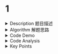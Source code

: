 # 1

<details>

<summary>Description 题目描述 </summary>



</details>

<details>

<summary>Algorithm 解题思路 </summary>





</details>

<details>

<summary>Code Demo </summary>



</details>

<details>

<summary>Code Analysis</summary>



</details>

<details>

<summary>Key Points</summary>



</details>

